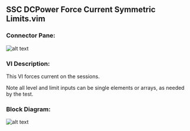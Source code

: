 ## **SSC DCPower Force Current Symmetric Limits.vim**
### Connector Pane:
![alt text](/Instrument%20Control/DCPower/SSC%20DCPower/SSC%20DCPower%20Force%20Current%20Symmetric%20Limits.vimc.png "SSC DCPower Force Current Symmetric Limits.vim connector pane")

### VI Description:
This VI forces current on the sessions.

Note all level and limit inputs can be single elements or arrays, as needed by the test.

### Block Diagram:
![alt text](/Instrument%20Control/DCPower/SSC%20DCPower/SSC%20DCPower%20Force%20Current%20Symmetric%20Limits.vimd.png "SSC DCPower Force Current Symmetric Limits.vim block diagram")
